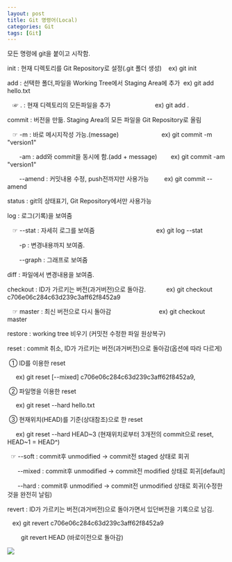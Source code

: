 ```yaml
---
layout: post
title: Git 명령어(Local)
categories: Git
tags: [Git]
---
```


모든 명령에 git을 붙이고 시작함.

init : 현재 디렉토리를 Git Repository로 설정(.git 폴더 생성)    ex) git init

add : 선택한 폴더,파일을 Working Tree에서 Staging Area에 추가  ex) git add hello.txt

   ☞ . : 현재 디렉토리의 모든파일을 추가                          ex) git add .

commit : 버전을 만듦. Staging Area의 모든 파일을 Git Repository로 올림

   ☞ -m : 바로 메시지작성 가능.(message)                         ex) git commit -m "version1"

       -am : add와 commit을 동시에 함.(add + message)        ex) git commit -am "version1"

       --amend : 커밋내용 수정, push전까지만 사용가능         ex) git commit --amend

status : git의 상태표기, Git Repository에서만 사용가능

log : 로그(기록)을 보여줌

   ☞ --stat : 자세히 로그를 보여줌                                    ex) git log --stat

       -p : 변경내용까지 보여줌.

       --graph : 그래프로 보여줌

diff : 파일에서 변경내용을 보여줌.

checkout : ID가 가르키는 버전(과거버전)으로 돌아감.            ex) git checkout c706e06c284c63d239c3aff62f8452a9

   ☞ master : 최신 버전으로 다시 돌아감                            ex) git checkout master

restore : working tree 비우기 (커밋전 수정한 파일 원상복구)

reset : commit 취소, ID가 가르키는 버전(과거버전)으로 돌아감(옵션에 따라 다르게)

 ① ID를 이용한 reset

     ex) git reset \[--mixed\] c706e06c284c63d239c3aff62f8452a9,   

 ② 파일명을 이용한 reset 

     ex) git reset --hard hello.txt

 ③ 현재위치(HEAD)를 기준(상대참조)으로 한 reset

     ex) git reset --hard HEAD~3 (현재위치로부터 3개전의 commit으로 reset, HEAD~1 = HEAD^)

  ☞ --soft : commit후 unmodified -> commit전 staged 상태로 회귀

      --mixed : commit후 unmodified -> commit전 modified 상태로 회귀\[default\]

      --hard : commit후 unmodified -> commit전 unmodified 상태로 회귀(수정한것을 완전히 날림)

revert : ID가 가르키는 버전(과거버전)으로 돌아가면서 있던버전을 기록으로 남김.

   ex) git revert c706e06c284c63d239c3aff62f8452a9

        git revert HEAD (바로이전으로 돌아감)

![](https://blog.kakaocdn.net/dn/RVvKW/btqHJoyKYwX/z7BUhKyBtLeLZrBi8qS6cK/img.png)